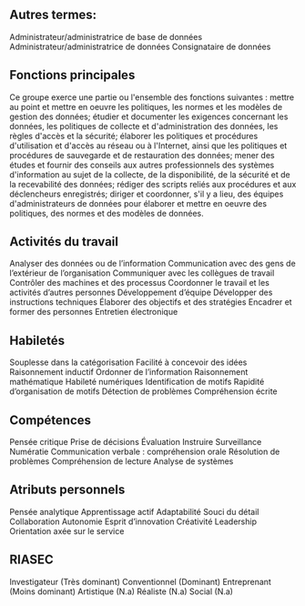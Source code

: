 ## Autres termes:

Administrateur/administratrice de base de données
Administrateur/administratrice de données
Consignataire de données

## Fonctions principales

Ce groupe exerce une partie ou l'ensemble des fonctions suivantes :
mettre au point et mettre en oeuvre les politiques, les normes et les modèles de gestion des données;
étudier et documenter les exigences concernant les données, les politiques de collecte et d'administration des données, les règles d'accès et la sécurité;
élaborer les politiques et procédures d'utilisation et d'accès au réseau ou à l'Internet, ainsi que les politiques et procédures de sauvegarde et de restauration des données;
mener des études et fournir des conseils aux autres professionnels des systèmes d'information au sujet de la collecte, de la disponibilité, de la sécurité et de la recevabilité des données;
rédiger des scripts reliés aux procédures et aux déclencheurs enregistrés;
diriger et coordonner, s'il y a lieu, des équipes d'administrateurs de données pour élaborer et mettre en oeuvre des politiques, des normes et des modèles de données.

## Activités du travail

Analyser des données ou de l’information
Communication avec des gens de l’extérieur de l’organisation
Communiquer avec les collègues de travail
Contrôler des machines et des processus
Coordonner le travail et les activités d’autres personnes
Développement d’équipe
Développer des instructions techniques
Élaborer des objectifs et des stratégies
Encadrer et former des personnes
Entretien électronique

## Habiletés

Souplesse dans la catégorisation
Facilité à concevoir des idées
Raisonnement inductif
Ordonner de l’information
Raisonnement mathématique
Habileté numériques
Identification de motifs
Rapidité d’organisation de motifs
Détection de problèmes
Compréhension écrite

## Compétences

Pensée critique
Prise de décisions
Évaluation
Instruire
Surveillance
Numératie
Communication verbale : compréhension orale
Résolution de problèmes
Compréhension de lecture
Analyse de systèmes

## Atributs personnels

Pensée analytique
Apprentissage actif
Adaptabilité
Souci du détail
Collaboration
Autonomie
Esprit d’innovation
Créativité
Leadership
Orientation axée sur le service

## RIASEC

Investigateur (Très dominant)
Conventionnel (Dominant)
Entreprenant (Moins dominant)
Artistique (N.a)
Réaliste (N.a)
Social (N.a)
